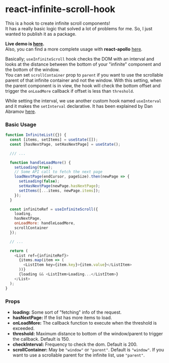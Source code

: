 # react-infinite-scroll-hook

This is a hook to create infinite scroll components!  
It has a really basic logic that solved a lot of problems for me. So, I just wanted to publish it as a package.

**Live demo is [here](https://onderonur.github.io/react-infinite-scroll-hook/).**  
Also, you can find a more complete usage with **react-apollo** [here](https://github.com/onderonur/movies-app-graphql).

Basically; `useInfiniteScroll` hook checks the DOM with an interval and looks at the distance between the bottom of your "infinite" component and the bottom of the window.  
You can set `scrollContainer` prop to `parent` if you want to use the scrollable parent of that infinite container and not the window. With this setting, when the parent component is in view, the hook will check the bottom offset and trigger the `onLoadMore` callback if offset is less than `threshold`.

While setting the interval, we use another custom hook named `useInterval` and it makes the `setInterval` declarative. It has been explained by Dan Abramov [here](https://overreacted.io/making-setinterval-declarative-with-react-hooks/).

### Basic Usage

```javascript
function InfiniteList({}) {
  const [items, setItems] = useState([]);
  const [hasNextPage, setHasNextPage] = useState();

  /// ...

  function handleLoadMore() {
    setLoading(true);
    // Some API call to fetch the next page
    loadNextPage(endCursor, pageSize).then(newPage => {
      setLoading(false);
      setHasNextPage(newPage.hasNextPage);
      setItems([...items, newPage.items]);
    });
  }

  const infiniteRef = useInfiniteScroll({
    loading,
    hasNextPage,
    onLoadMore: handleLoadMore,
    scrollContainer
  });

  // ...

  return (
    <List ref={infiniteRef}>
      {items.map(item => (
        <ListItem key={item.key}>{item.value}</ListItem>
      ))}
      {loading && <ListItem>Loading...</ListItem>}
    </List>
  );
}
```

### Props

- **loading:** Some sort of "fetching" info of the request.
- **hasNextPage:** If the list has more items to load.
- **onLoadMore:** The callback function to execute when the threshold is exceeded.
- **threshold:** Maximum distance to bottom of the window/parent to trigger the callback. Default is 150.
- **checkInterval:** Frequency to check the dom. Default is 200.
- **scrollContainer:** May be `"window"` or `"parent"`. Default is `"window"`. If you want to use a scrollable parent for the infinite list, use `"parent"`.

[build-badge]: https://img.shields.io/travis/user/repo/master.png?style=flat-square
[build]: https://travis-ci.org/user/repo
[npm-badge]: https://img.shields.io/npm/v/npm-package.png?style=flat-square
[npm]: https://www.npmjs.org/package/npm-package
[coveralls-badge]: https://img.shields.io/coveralls/user/repo/master.png?style=flat-square
[coveralls]: https://coveralls.io/github/user/repo

